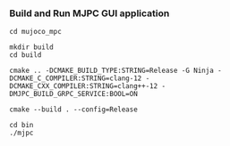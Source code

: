 
### Build and Run MJPC GUI application

```
cd mujoco_mpc

mkdir build
cd build

cmake .. -DCMAKE_BUILD_TYPE:STRING=Release -G Ninja -DCMAKE_C_COMPILER:STRING=clang-12 -DCMAKE_CXX_COMPILER:STRING=clang++-12 -DMJPC_BUILD_GRPC_SERVICE:BOOL=ON

cmake --build . --config=Release

cd bin
./mjpc
```
